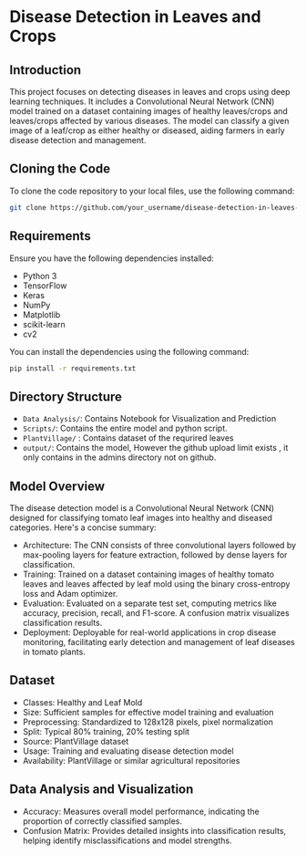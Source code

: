 # Disease Detection in Leaves and Crops

## Introduction
This project focuses on detecting diseases in leaves and crops using deep learning techniques. It includes a Convolutional Neural Network (CNN) model trained on a dataset containing images of healthy leaves/crops and leaves/crops affected by various diseases. The model can classify a given image of a leaf/crop as either healthy or diseased, aiding farmers in early disease detection and management.

## Cloning the Code
To clone the code repository to your local files, use the following command:
```bash
git clone https://github.com/your_username/disease-detection-in-leaves-and-crops.git
```
## Requirements

Ensure you have the following dependencies installed:

- Python 3
- TensorFlow
- Keras
- NumPy
- Matplotlib
- scikit-learn
- cv2

You can install the dependencies using the following command:
```bash
pip install -r requirements.txt
```

## Directory Structure 

- `Data Analysis/`: Contains Notebook for Visualization and Prediction
- `Scripts/`: Contains the entire model and python script.
- `PlantVillage/` : Contains dataset of the requrired leaves
- `output/`: Contains the model, However the github upload limit exists , it only contains in the admins directory not on github.


## Model Overview
The disease detection model is a Convolutional Neural Network (CNN) designed for classifying tomato leaf images into healthy and diseased categories. Here's a concise summary:

- Architecture: The CNN consists of three convolutional layers followed by max-pooling layers for feature extraction, followed by dense layers for classification.
- Training: Trained on a dataset containing images of healthy tomato leaves and leaves affected by leaf mold using the binary cross-entropy loss and Adam optimizer.
- Evaluation: Evaluated on a separate test set, computing metrics like accuracy, precision, recall, and F1-score. A confusion matrix visualizes classification results.
- Deployment: Deployable for real-world applications in crop disease monitoring, facilitating early detection and management of leaf diseases in tomato plants.

## Dataset
- Classes: Healthy and Leaf Mold
- Size: Sufficient samples for effective model training and evaluation
- Preprocessing: Standardized to 128x128 pixels, pixel normalization
- Split: Typical 80% training, 20% testing split
- Source: PlantVillage dataset
- Usage: Training and evaluating disease detection model
- Availability: PlantVillage or similar agricultural repositories

## Data Analysis and Visualization

- Accuracy: Measures overall model performance, indicating the proportion of correctly classified samples.
- Confusion Matrix: Provides detailed insights into classification results, helping identify misclassifications and model strengths.
